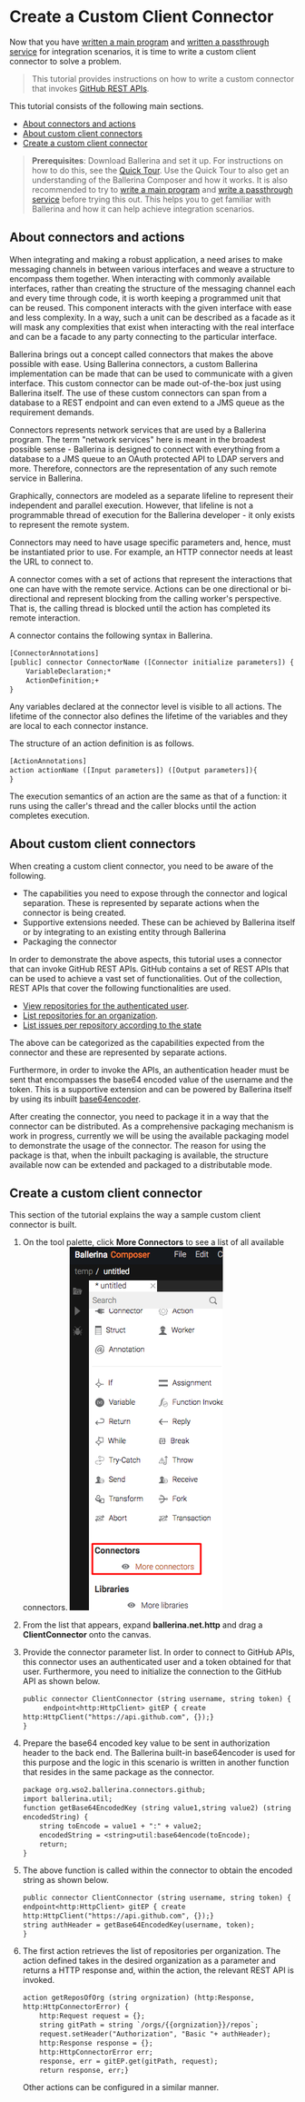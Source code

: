 # Create a Custom Client Connector

Now that you have [written a main program](../tutorials/main-program.md) and [written a passthrough service](../tutorials/passthrough-service.md) for integration scenarios, it is time to write a custom client connector to solve a problem.

> This tutorial provides instructions on how to write a custom connector that invokes [GitHub REST APIs](https://developer.github.com/v3/guides/getting-started/).

This tutorial consists of the following main sections.

- [About connectors and actions](about-connectors-and-actions)
- [About custom client connectors](about-custom-client-connectors)
- [Create a custom client connector](create-a-custom-client-connector)

> **Prerequisites**: Download Ballerina and set it up. For instructions on how to do this, see the [Quick Tour](../quick-tour.md). Use the Quick Tour to also get an understanding of the Ballerina Composer and how it works. It is also recommended to try to [write a main program](../tutorials/main-program.md) and [write a passthrough service](../tutorials/passthrough-service.md) before trying this out. This helps you to get familiar with Ballerina and how it can help achieve integration scenarios.

## About connectors and actions

When integrating and making a robust application, a need arises to make messaging channels in between various interfaces and weave a structure to encompass them together. When interacting with commonly available interfaces, rather than creating the structure of the messaging channel each and every time through code, it is worth keeping a programmed unit that can be reused. This component interacts with the given interface with ease and less complexity. In a way, such a unit can be described as a facade as it will mask any complexities that exist when interacting with the real interface and can be a facade to any party connecting to the particular interface.

Ballerina brings out a concept called connectors that makes the above possible with ease. Using Ballerina connectors, a custom Ballerina implementation can be made that can be used to communicate with a given interface. This custom connector can be made out-of-the-box just using Ballerina itself. The use of these custom connectors can span from a database to a REST endpoint and can even extend to a JMS queue as the requirement demands.

Connectors represents network services that are used by a Ballerina program. The term "network services" here is meant in the broadest possible sense - Ballerina is designed to connect with everything from a database to a JMS queue to an OAuth protected API to LDAP servers and more. Therefore, connectors are the representation of any such remote service in Ballerina.

Graphically, connectors are modeled as a separate lifeline to represent their independent and parallel execution. However, that lifeline is not a programmable thread of execution for the Ballerina developer - it only exists to represent the remote system.

Connectors may need to have usage specific parameters and, hence, must be instantiated prior to use. For example, an HTTP connector needs at least the URL to connect to.

A connector comes with a set of actions that represent the interactions that one can have with the remote service. Actions can be one directional or bi-directional and represent blocking from the calling worker's perspective. That is, the calling thread is blocked until the action has completed its remote interaction.

A connector contains the following syntax in Ballerina.

```
[ConnectorAnnotations]
[public] connector ConnectorName ([Connector initialize parameters]) {
    VariableDeclaration;*
    ActionDefinition;+
}

```

Any variables declared at the connector level is visible to all actions. The lifetime of the connector also defines the lifetime of the variables and they are local to each connector instance.

The structure of an action definition is as follows.

```
[ActionAnnotations]
action actionName ([Input parameters]) ([Output parameters]){
}

```

The execution semantics of an action are the same as that of a function: it runs using the caller's thread and the caller blocks until the action completes execution.

## About custom client connectors

When creating a custom client connector, you need to be aware of the following.

- The capabilities you need to expose through the connector and logical separation. These is represented by separate actions when the connector is being created.
- Supportive extensions needed. These can be achieved by Ballerina itself or by integrating to an existing entity through Ballerina
- Packaging the connector 

In order to demonstrate the above aspects, this tutorial uses a connector that can invoke GitHub REST APIs. GitHub contains a set of REST APIs that can be used to achieve a vast set of functionalities. Out of the collection, REST APIs that cover the following functionalities are used.

- [View repositories for the authenticated user](https://developer.github.com/v3/repos/#list-your-repositories).
- [List repositories for an organization](https://developer.github.com/v3/repos/#list-organization-repositories).
- [List issues per repository according to the state](https://developer.github.com/v3/issues/#list-issues)

The above can be categorized as the capabilities expected from the connector and these are represented by separate actions.

Furthermore, in order to invoke the APIs, an authentication header must be sent that encompasses the base64 encoded value of the username and the token. This is a supportive extension and can be powered by Ballerina itself by using its inbuilt [base64encoder](https://ballerinalang.org/docs/api/0.94.1/ballerina.util.html#base64encode).

After creating the connector, you need to package it in a way that the connector can be distributed. As a comprehensive packaging mechanism is work in progress, currently we will be using the available packaging model to demonstrate the usage of the connector. The reason for using the package is that, when the inbuilt packaging is available, the structure available now can be extended and packaged to a distributable mode.

## Create a custom client connector

This section of the tutorial explains the way a sample custom client connector is built.

1. On the tool palette, click **More Connectors** to see a list of all available connectors.
    ![alt text](../images/MoreConnectors.png)

1. From the list that appears, expand **ballerina.net.http** and drag a **ClientConnector** onto the canvas.
1. Provide the connector parameter list. In order to connect to GitHub APIs, this connector uses an authenticated user and a token obtained for that user.  Furthermore, you need to initialize the connection to the GitHub API as shown below.
    ```
    public connector ClientConnector (string username, string token) {
         endpoint<http:HttpClient> gitEP { create http:HttpClient("https://api.github.com", {});}
    }
    ```
1. Prepare the base64 encoded key value to be sent in authorization header to the back end. The Ballerina built-in base64encoder is used for this purpose and the logic in this scenario is written in another function that resides in the same package as the connector.
    ```
    package org.wso2.ballerina.connectors.github;
    import ballerina.util;
    function getBase64EncodedKey (string value1,string value2) (string encodedString) {
	    string toEncode = value1 + ":" + value2;
	    encodedString = <string>util:base64encode(toEncode);
	    return;
    }
    ```
1. The above function is called within the connector to obtain the encoded string as shown below.
    ```
    public connector ClientConnector (string username, string token) {
    endpoint<http:HttpClient> gitEP { create http:HttpClient("https://api.github.com", {});}
    string authHeader = getBase64EncodedKey(username, token);
    }
    ```
1. The first action retrieves the list of repositories per organization. The action defined takes in the desired organization as a parameter and returns a HTTP response and, within the action, the relevant REST API is invoked.
    ```
    action getReposOfOrg (string orgnization) (http:Response, http:HttpConnectorError) {
    	http:Request request = {};
    	string gitPath = string `/orgs/{{orgnization}}/repos`;
    	request.setHeader("Authorization", "Basic "+ authHeader);
    	http:Response response = {};
    	http:HttpConnectorError err;
    	response, err = gitEP.get(gitPath, request);
    	return response, err;}
    ```
    Other actions can be configured in a similar manner.



